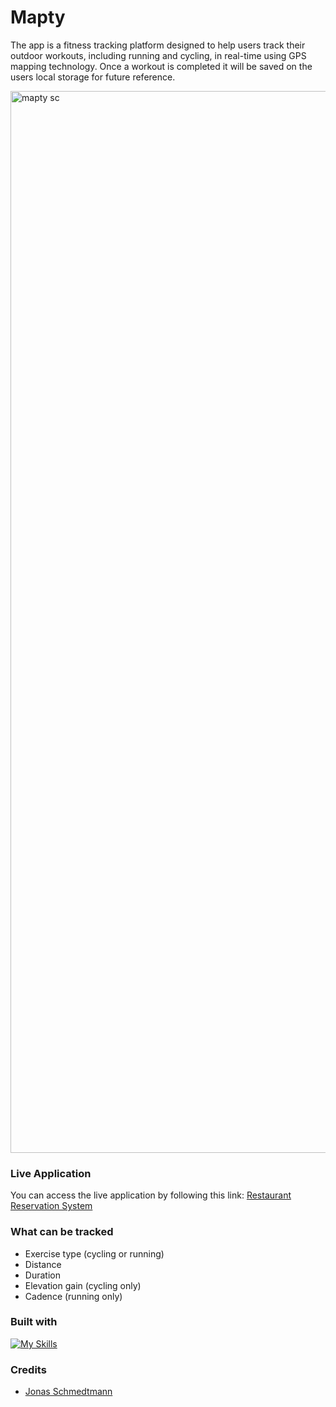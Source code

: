 # Mapty
The app is a fitness tracking platform designed to help users track their outdoor workouts, including running and cycling, in real-time using GPS mapping technology. Once a workout is completed it will be saved on the users local storage for future reference.

<img width="1699" alt="mapty sc" src="https://user-images.githubusercontent.com/112902224/233182068-659868a8-d5ca-4d29-92f4-d057894943ae.png">

### Live Application
You can access the live application by following this link: [Restaurant Reservation System](https://natali-a-lvarez.github.io/Mapty/)

### What can be tracked
* Exercise type (cycling or running)
* Distance
* Duration
* Elevation gain (cycling only)
* Cadence (running only)

### Built with

[![My Skills](https://skillicons.dev/icons?i=js,html,css)](https://skillicons.dev)

### Credits
* [Jonas Schmedtmann](https://www.udemy.com/user/jonasschmedtmann/) 
